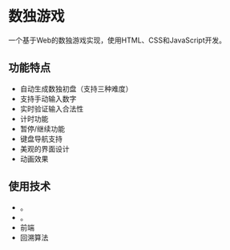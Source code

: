 # 数独游戏

一个基于Web的数独游戏实现，使用HTML、CSS和JavaScript开发。

## 功能特点

- 自动生成数独初盘（支持三种难度）
- 支持手动输入数字
- 实时验证输入合法性
- 计时功能
- 暂停/继续功能
- 键盘导航支持
- 美观的界面设计
- 动画效果

## 使用技术

- 。
- 。
- 前端
- 回溯算法

